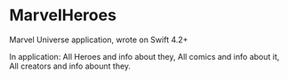 # MarvelHeroes
Marvel Universe application, wrote on Swift 4.2+ 

In application: All Heroes and info about they, All comics and info about it, All creators and info abount they.
